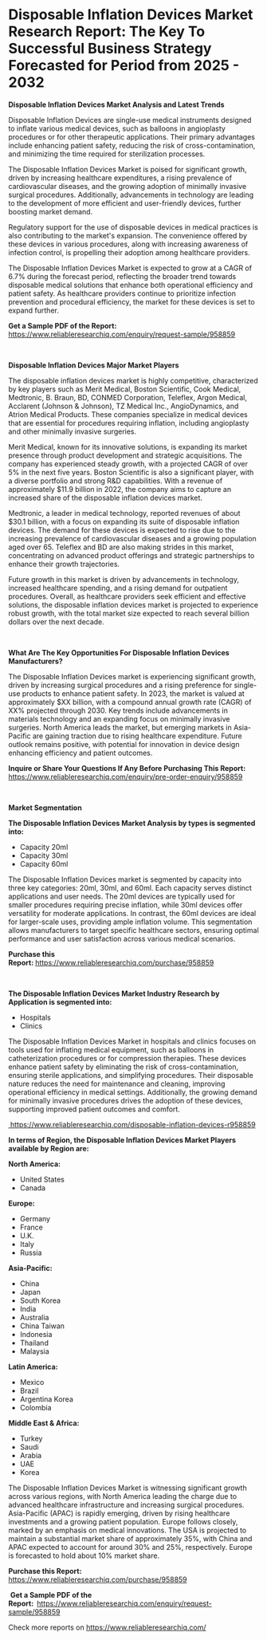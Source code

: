 <p><h1>Disposable Inflation Devices Market Research Report: The Key To Successful Business Strategy Forecasted for Period from 2025 - 2032</h1></p><p><strong>Disposable Inflation Devices Market Analysis and Latest Trends</strong></p>
<p><p>Disposable Inflation Devices are single-use medical instruments designed to inflate various medical devices, such as balloons in angioplasty procedures or for other therapeutic applications. Their primary advantages include enhancing patient safety, reducing the risk of cross-contamination, and minimizing the time required for sterilization processes.</p><p>The Disposable Inflation Devices Market is poised for significant growth, driven by increasing healthcare expenditures, a rising prevalence of cardiovascular diseases, and the growing adoption of minimally invasive surgical procedures. Additionally, advancements in technology are leading to the development of more efficient and user-friendly devices, further boosting market demand.</p><p>Regulatory support for the use of disposable devices in medical practices is also contributing to the market's expansion. The convenience offered by these devices in various procedures, along with increasing awareness of infection control, is propelling their adoption among healthcare providers. </p><p>The Disposable Inflation Devices Market is expected to grow at a CAGR of 6.7% during the forecast period, reflecting the broader trend towards disposable medical solutions that enhance both operational efficiency and patient safety. As healthcare providers continue to prioritize infection prevention and procedural efficiency, the market for these devices is set to expand further.</p></p>
<p><strong>Get a Sample PDF of the Report:&nbsp;</strong> <a href="https://www.reliableresearchiq.com/enquiry/request-sample/958859?utm_campaign=2282&utm_medium=2&utm_source=Github&utm_content=ia&utm_term=21032025&utm_id=disposable-inflation-devices">https://www.reliableresearchiq.com/enquiry/request-sample/958859</a></p>
<p>&nbsp;</p>
<p><strong>Disposable Inflation Devices Major Market Players</strong></p>
<p><p>The disposable inflation devices market is highly competitive, characterized by key players such as Merit Medical, Boston Scientific, Cook Medical, Medtronic, B. Braun, BD, CONMED Corporation, Teleflex, Argon Medical, Acclarent (Johnson & Johnson), TZ Medical Inc., AngioDynamics, and Atrion Medical Products. These companies specialize in medical devices that are essential for procedures requiring inflation, including angioplasty and other minimally invasive surgeries.</p><p>Merit Medical, known for its innovative solutions, is expanding its market presence through product development and strategic acquisitions. The company has experienced steady growth, with a projected CAGR of over 5% in the next five years. Boston Scientific is also a significant player, with a diverse portfolio and strong R&D capabilities. With a revenue of approximately $11.9 billion in 2022, the company aims to capture an increased share of the disposable inflation devices market.</p><p>Medtronic, a leader in medical technology, reported revenues of about $30.1 billion, with a focus on expanding its suite of disposable inflation devices. The demand for these devices is expected to rise due to the increasing prevalence of cardiovascular diseases and a growing population aged over 65. Teleflex and BD are also making strides in this market, concentrating on advanced product offerings and strategic partnerships to enhance their growth trajectories.</p><p>Future growth in this market is driven by advancements in technology, increased healthcare spending, and a rising demand for outpatient procedures. Overall, as healthcare providers seek efficient and effective solutions, the disposable inflation devices market is projected to experience robust growth, with the total market size expected to reach several billion dollars over the next decade.</p></p>
<p>&nbsp;</p>
<p><strong>What Are The Key Opportunities For Disposable Inflation Devices Manufacturers?</strong></p>
<p><p>The Disposable Inflation Devices market is experiencing significant growth, driven by increasing surgical procedures and a rising preference for single-use products to enhance patient safety. In 2023, the market is valued at approximately $XX billion, with a compound annual growth rate (CAGR) of XX% projected through 2030. Key trends include advancements in materials technology and an expanding focus on minimally invasive surgeries. North America leads the market, but emerging markets in Asia-Pacific are gaining traction due to rising healthcare expenditure. Future outlook remains positive, with potential for innovation in device design enhancing efficiency and patient outcomes.</p></p>
<p><strong>Inquire or Share Your Questions If Any Before Purchasing This Report:</strong> <a href="https://www.reliableresearchiq.com/enquiry/pre-order-enquiry/958859?utm_campaign=2282&utm_medium=2&utm_source=Github&utm_content=ia&utm_term=21032025&utm_id=disposable-inflation-devices">https://www.reliableresearchiq.com/enquiry/pre-order-enquiry/958859</a></p>
<p>&nbsp;</p>
<p><strong>Market Segmentation</strong></p>
<p><strong>The Disposable Inflation Devices Market Analysis by types is segmented into:</strong></p>
<p><ul><li>Capacity 20ml</li><li>Capacity 30ml</li><li>Capacity 60ml</li></ul></p>
<p><p>The Disposable Inflation Devices market is segmented by capacity into three key categories: 20ml, 30ml, and 60ml. Each capacity serves distinct applications and user needs. The 20ml devices are typically used for smaller procedures requiring precise inflation, while 30ml devices offer versatility for moderate applications. In contrast, the 60ml devices are ideal for larger-scale uses, providing ample inflation volume. This segmentation allows manufacturers to target specific healthcare sectors, ensuring optimal performance and user satisfaction across various medical scenarios.</p></p>
<p><strong>Purchase this Report:&nbsp;</strong><a href="https://www.reliableresearchiq.com/purchase/958859?utm_campaign=2282&utm_medium=2&utm_source=Github&utm_content=ia&utm_term=21032025&utm_id=disposable-inflation-devices">https://www.reliableresearchiq.com/purchase/958859</a></p>
<p>&nbsp;</p>
<p><strong>The Disposable Inflation Devices Market Industry Research by Application is segmented into:</strong></p>
<p><ul><li>Hospitals</li><li>Clinics</li></ul></p>
<p><p>The Disposable Inflation Devices Market in hospitals and clinics focuses on tools used for inflating medical equipment, such as balloons in catheterization procedures or for compression therapies. These devices enhance patient safety by eliminating the risk of cross-contamination, ensuring sterile applications, and simplifying procedures. Their disposable nature reduces the need for maintenance and cleaning, improving operational efficiency in medical settings. Additionally, the growing demand for minimally invasive procedures drives the adoption of these devices, supporting improved patient outcomes and comfort.</p></p>
<p><a href="https://www.reliableresearchiq.com/disposable-inflation-devices-r958859?utm_campaign=2282&utm_medium=2&utm_source=Github&utm_content=ia&utm_term=21032025&utm_id=disposable-inflation-devices">&nbsp;https://www.reliableresearchiq.com/disposable-inflation-devices-r958859</a></p>
<p><strong>In terms of Region, the Disposable Inflation Devices Market Players available by Region are:</strong></p>
<p>
    <p> <strong> North America: </strong>
        <ul>
            <li>United States</li>
            <li>Canada</li>
        </ul>
        </p> 
    <p> <strong> Europe: </strong>
        <ul>
            <li>Germany</li>
            <li>France</li>
            <li>U.K.</li>
            <li>Italy</li>
            <li>Russia</li>
        </ul>
        </p> 
    <p> <strong> Asia-Pacific: </strong>
        <ul>
            <li>China</li>
            <li>Japan</li>
            <li>South Korea</li>
            <li>India</li>
            <li>Australia</li>
            <li>China Taiwan</li>
            <li>Indonesia</li>
            <li>Thailand</li>
            <li>Malaysia</li>
        </ul>
        </p> 
    <p> <strong> Latin America: </strong>
        <ul>
            <li>Mexico</li>
            <li>Brazil</li>
            <li>Argentina Korea</li>
            <li>Colombia</li>
        </ul>
        </p> 
    <p> <strong> Middle East & Africa: </strong>
        <ul>
            <li>Turkey</li>
            <li>Saudi</li>
            <li>Arabia</li>
            <li>UAE</li>
            <li>Korea</li>
        </ul>
    </p>
    </p>
<p><p>The Disposable Inflation Devices Market is witnessing significant growth across various regions, with North America leading the charge due to advanced healthcare infrastructure and increasing surgical procedures. Asia-Pacific (APAC) is rapidly emerging, driven by rising healthcare investments and a growing patient population. Europe follows closely, marked by an emphasis on medical innovations. The USA is projected to maintain a substantial market share of approximately 35%, with China and APAC expected to account for around 30% and 25%, respectively. Europe is forecasted to hold about 10% market share.</p></p>
<p><strong>Purchase this Report: </strong><a href="https://www.reliableresearchiq.com/purchase/958859?utm_campaign=2282&utm_medium=2&utm_source=Github&utm_content=ia&utm_term=21032025&utm_id=disposable-inflation-devices">https://www.reliableresearchiq.com/purchase/958859</a></p>
<p>&nbsp;<strong>Get a Sample PDF of the Report:&nbsp;&nbsp;</strong><a href="https://www.reliableresearchiq.com/enquiry/request-sample/958859?utm_campaign=2282&utm_medium=2&utm_source=Github&utm_content=ia&utm_term=21032025&utm_id=disposable-inflation-devices">https://www.reliableresearchiq.com/enquiry/request-sample/958859</a></p>
<p><strong></strong></p>
<p>Check more reports on <a href="https://www.reliableresearchiq.com/?utm_campaign=2282&utm_medium=2&utm_source=Github&utm_content=ia&utm_term=21032025&utm_id=disposable-inflation-devices">https://www.reliableresearchiq.com/</a></p>